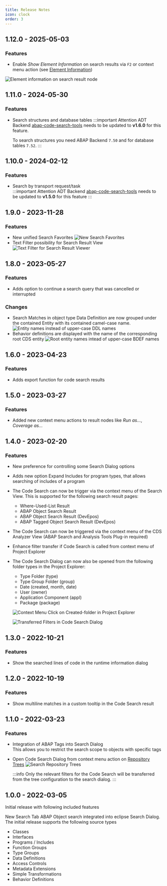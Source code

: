 ```yaml
---
title: Release Notes
icon: clock
order: 3
---
```


## 1.12.0 - 2025-05-03

### Features

- Enable _Show Element Information_ on search results via `F2` or context menu action (see [Element Information](https://help.sap.com/docs/abap-cloud/abap-development-tools-user-guide/displaying-code-element-information-in-source-code-editors?locale=en-US))

![Element information on search result node](img/search-result-element-info.png)

## 1.11.0 - 2024-05-30

### Features

- Search structures and database tables
  :::important Attention
  ADT Backend [abap-code-search-tools](https://github.com/DevEpos/abap-code-search-tools) needs to be updated to **v1.6.0** for this feature.
  
  To search structures you need ABAP Backend `7.50` and for database tables `7.52`.
  :::

## 1.10.0 - 2024-02-12

### Features

- Search by transport request/task  
  :::important Attention
  ADT Backend [abap-code-search-tools](https://github.com/DevEpos/abap-code-search-tools) needs to be updated to **v1.5.0** for this feature
  :::

## 1.9.0 - 2023-11-28

### Features

- New unified Search Favorites
  ![New Search Favorites](./img/new-search-favorites.png)
- Text Filter possibility for Search Result View
  ![Text Filter for Search Result Viewer](./img/search-result-text-filter.png)

## 1.8.0 - 2023-05-27

### Features

- Adds option to continue a search query that was cancelled or interrupted

### Changes

- Search Matches in object type Data Definition are now grouped under the contained Entity with its contained camel-case name.
  ![Entity names instead of upper-case DDL names](./img/entity-names-instead-of-ddl-names.png)
- Behavior definitions are displayed with the name of the corresponding root CDS entity
  ![Root entity names intead of upper-case BDEF names](./img/root-entity-in-bdef.png)

## 1.6.0 - 2023-04-23

### Features

- Adds export function for code search results

## 1.5.0 - 2023-03-27

### Features

- Added new context menu actions to result nodes like _Run as..._, _Coverage as..._

## 1.4.0 - 2023-02-20

### Features

- New preference for controlling some Search Dialog options
- Adds new option Expand Includes for program types, that allows searching of includes of a program
- The Code Search can now be trigger via the context menu of the Search View. This is supported for the following search result pages:

  - Where-Used-List Result
  - ABAP Object Search Result
  - ABAP Object Search Result (DevEpos)
  - ABAP Tagged Object Search Result (DevEpos)

- The Code Search can now be triggered via the context menu of the CDS Analyzer View (ABAP Search and Analysis Tools Plug-in required)
- Enhance filter transfer if Code Search is called from context menu of Project Explorer
- The Code Search Dialog can now also be opened from the following folder types in the Project Explorer:
  - Type Folder (type)
  - Type Group Folder (group)
  - Date (created, month, date)
  - User (owner)
  - Application Component (appl)
  - Package (package)
  
  ![Context Menu Click on Created-folder in Project Explorer](./img/code-search-from-virtual-folder.png)

  ![Transferred Filters in Code Search Dialog](./img/transferred-filters-to-search-dialog.png)

## 1.3.0 - 2022-10-21

### Features

- Show the searched lines of code in the runtime information dialog

## 1.2.0 - 2022-10-19

### Features

- Show multiline matches in a custom tooltip in the Code Search result

## 1.1.0 - 2022-03-23

### Features

- Integration of ABAP Tags into Search Dialog  
  This allows you to restrict the search scope to objects with specific tags
- Open Code Search Dialog from context menu action on [Repository Trees](https://help.sap.com/docs/ABAP_PLATFORM_NEW/c238d694b825421f940829321ffa326a/c5660c7ea8ae4955bc565a6256ea061d.html)
  ![Search Repository Trees](./img/code-search-from-repository-tree.png)

  :::info
  Only the relevant filters for the Code Search will be transferred from the tree configuration to the search dialog.
  :::

## 1.0.0 - 2022-03-05

Initial release with following included features

New Search Tab ABAP Object search integrated into eclipse Search Dialog.  
The initial release supports the following source types

- Classes
- Interfaces
- Programs / Includes
- Function Groups
- Type Groups
- Data Definitions
- Access Controls
- Metadata Extensions
- Simple Transformations
- Behavior Definitions
